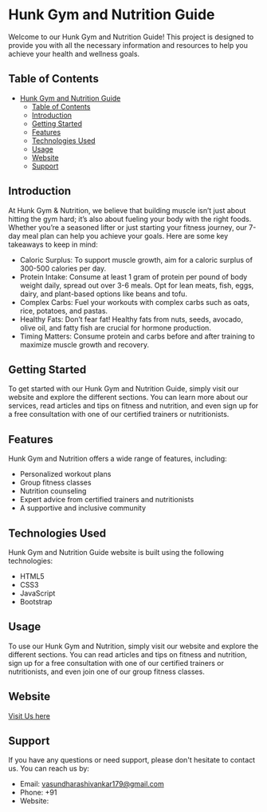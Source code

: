# Hunk Gym and Nutrition Guide

Welcome to our Hunk Gym and Nutrition Guide! This project is designed to provide you with all the necessary information and resources to help you achieve your health and wellness goals.

## Table of Contents
- [Hunk Gym and Nutrition Guide](#hunk-gym-and-nutrition-guide)
  - [Table of Contents](#table-of-contents)
  - [Introduction](#introduction)
  - [Getting Started](#getting-started)
  - [Features](#features)
  - [Technologies Used](#technologies-used)
  - [Usage](#usage)
  - [Website](#website)
  - [Support](#support)

## Introduction
At Hunk Gym & Nutrition, we believe that building muscle isn’t just about hitting the gym hard; it’s also about fueling your body with the right foods. Whether you’re a seasoned lifter or just starting your fitness journey, our 7-day meal plan can help you achieve your goals. Here are some key takeaways to keep in mind:

- Caloric Surplus: To support muscle growth, aim for a caloric surplus of 300-500 calories per day.
- Protein Intake: Consume at least 1 gram of protein per pound of body weight daily, spread out over 3-6 meals. Opt for lean meats, fish, eggs, dairy, and plant-based options like beans and tofu.
- Complex Carbs: Fuel your workouts with complex carbs such as oats, rice, potatoes, and pastas.
- Healthy Fats: Don’t fear fat! Healthy fats from nuts, seeds, avocado, olive oil, and fatty fish are crucial for hormone production.
- Timing Matters: Consume protein and carbs before and after training to maximize muscle growth and recovery.

## Getting Started
To get started with our Hunk Gym and Nutrition Guide, simply visit our website and explore the different sections. You can learn more about our services, read articles and tips on fitness and nutrition, and even sign up for a free consultation with one of our certified trainers or nutritionists.

## Features
Hunk Gym and Nutrition offers a wide range of features, including:
- Personalized workout plans
- Group fitness classes
- Nutrition counseling
- Expert advice from certified trainers and nutritionists
- A supportive and inclusive community

## Technologies Used
Hunk Gym and Nutrition Guide website is built using the following technologies:
- HTML5
- CSS3
- JavaScript
- Bootstrap

## Usage
To use our Hunk Gym and Nutrition, simply visit our website and explore the different sections. You can read articles and tips on fitness and nutrition, sign up for a free consultation with one of our certified trainers or nutritionists, and even join one of our group fitness classes.

## Website

 [Visit Us here]()

## Support
If you have any questions or need support, please don't hesitate to contact us. You can reach us by:
- Email: vasundharashivankar179@gmail.com
- Phone: +91
- Website: 